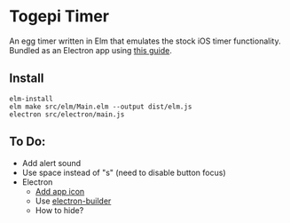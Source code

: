 # Togepi Timer

An egg timer written in Elm that emulates the stock iOS timer functionality.
Bundled as an Electron app using [this guide](https://medium.com/@ezekeal/building-an-electron-app-with-elm-part-1-boilerplate-3416a730731f).

## Install

```
elm-install
elm make src/elm/Main.elm --output dist/elm.js
electron src/electron/main.js
```

## To Do:

- Add alert sound
- Use space instead of "s" (need to disable button focus)
- Electron
    - [Add app icon](https://www.christianengvall.se/electron-app-icons/)
    - Use [electron-builder](https://github.com/electron-userland/electron-builder)
    - How to hide?
